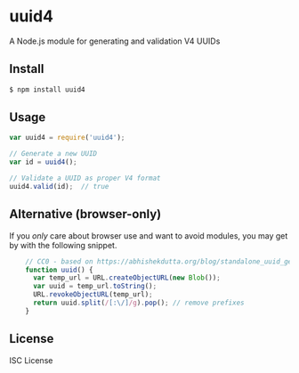 # uuid4

A Node.js module for generating and validation V4 UUIDs

## Install

```bash
$ npm install uuid4
```

## Usage

```javascript
var uuid4 = require('uuid4');

// Generate a new UUID
var id = uuid4();

// Validate a UUID as proper V4 format
uuid4.valid(id);  // true
```

## Alternative (browser-only)

If you *only* care about browser use and want to avoid modules, you may get by with the following snippet.

```javascript
    // CC0 - based on https://abhishekdutta.org/blog/standalone_uuid_generator_in_javascript.html
    function uuid() {
      var temp_url = URL.createObjectURL(new Blob());
      var uuid = temp_url.toString();
      URL.revokeObjectURL(temp_url);
      return uuid.split(/[:\/]/g).pop(); // remove prefixes
    }
```

## License

ISC License
